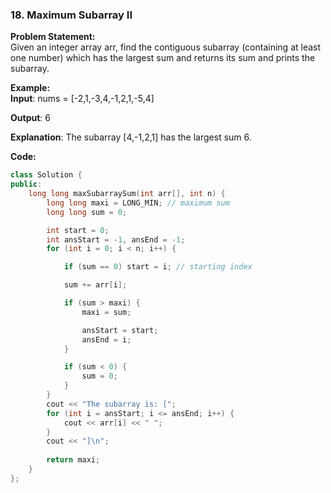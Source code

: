 ### 18. Maximum Subarray II

**Problem Statement:** <br/>
Given an integer array arr, find the contiguous subarray (containing at least one number) which
has the largest sum and returns its sum and prints the subarray.

**Example:** <br/>
**Input**: nums = [-2,1,-3,4,-1,2,1,-5,4]

**Output**: 6

**Explanation**: The subarray [4,-1,2,1] has the largest sum 6.


**Code:** <br/>
```cpp
class Solution {
public:
    long long maxSubarraySum(int arr[], int n) {
        long long maxi = LONG_MIN; // maximum sum
        long long sum = 0;

        int start = 0;
        int ansStart = -1, ansEnd = -1;
        for (int i = 0; i < n; i++) {

            if (sum == 0) start = i; // starting index

            sum += arr[i];

            if (sum > maxi) {
                maxi = sum;

                ansStart = start;
                ansEnd = i;
            }

            if (sum < 0) {
                sum = 0;
            }
        }
        cout << "The subarray is: [";
        for (int i = ansStart; i <= ansEnd; i++) {
            cout << arr[i] << " ";
        }
        cout << "]\n";
        
        return maxi;
    }    
};
```